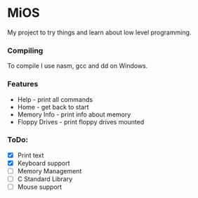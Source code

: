 # MiOS
My project to try things and learn about low level programming.

### Compiling
To compile I use nasm, gcc and dd on Windows. 

### Features
  - Help - print all commands
  - Home - get back to start
  - Memory Info - print info about memory
  - Floppy Drives - print floppy drives mounted
  
### ToDo:
 - [x] Print text
 - [x] Keyboard support
 - [ ] Memory Management
 - [ ] C Standard Library
 - [ ] Mouse support
